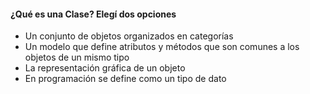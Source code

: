 #### ¿Qué es una Clase? Elegí dos opciones
- Un conjunto de objetos organizados en categorías
- Un modelo que define atributos y métodos que son comunes a los objetos de un mismo tipo
- La representación gráfica de un objeto
- En programación se define como un tipo de dato

